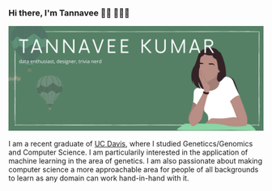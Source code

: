 ### Hi there, I'm Tannavee 👋🏽 👩🏽‍💻

<!--
**tannavee/tannavee** is a ✨ _special_ ✨ repository because its `README.md` (this file) appears on your GitHub profile.

Here are some ideas to get you started:

- 🔭 I’m currently working on ...
- 🌱 I’m currently learning ...
- 👯 I’m looking to collaborate on ...
- 🤔 I’m looking for help with ...
- 💬 Ask me about ...
- 📫 How to reach me: ...
- 😄 Pronouns: ...
- ⚡ Fun fact: ...
-->

<p align="center">
  <img src="https://github.com/tannavee/tannavee/blob/master/banner.png"
</p>

I am a recent graduate of [UC Davis](https://www.ucdavis.edu/), where I studied Geneticcs/Genomics and Computer Science. I am particularily interested in the application of machine learning in the area of genetics. I am also passionate about making computer science a more approachable area for people of all backgrounds to learn as any domain can work hand-in-hand with it. 
